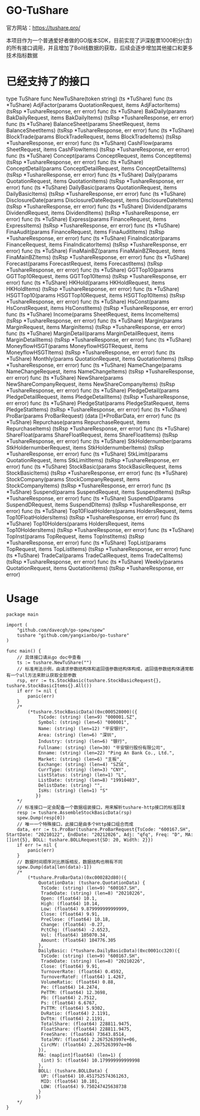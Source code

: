 GO-TuShare
=======

官方网站：https://tushare.pro/

本项目作为一个普通爱好者做的GO版本SDK，目前实现了沪深股票1000积分(含)的所有接口调用，并且增加了Boll线数据的获取，后续会逐步增加其他接口和更多技术指标数据

已经支持了的接口
=======
type TuShare
    func NewTuShare(token string) (ts *TuShare)
    func (ts *TuShare) AdjFactor(params QuotationRequest, items AdjFactorItems) (tsRsp *TushareResponse, err error)
    func (ts *TuShare) BakDaily(params BakDailyRequest, items BakDailyItems) (tsRsp *TushareResponse, err error)
    func (ts *TuShare) BalanceSheet(params SheetRequest, items BalanceSheetItems) (tsRsp *TushareResponse, err error)
    func (ts *TuShare) BlockTrade(params BlockTradeRequest, items BlockTradeItems) (tsRsp *TushareResponse, err error)
    func (ts *TuShare) CashFlow(params SheetRequest, items CashFlowItems) (tsRsp *TushareResponse, err error)
    func (ts *TuShare) Concept(params ConceptRequest, items ConceptItems) (tsRsp *TushareResponse, err error)
    func (ts *TuShare) ConceptDetail(params ConceptDetailRequest, items ConceptDetailItems) (tsRsp *TushareResponse, err error)
    func (ts *TuShare) Daily(params QuotationRequest, items QuotationItems) (tsRsp *TushareResponse, err error)
    func (ts *TuShare) DailyBasic(params QuotationRequest, items DailyBasicItems) (tsRsp *TushareResponse, err error)
    func (ts *TuShare) DisclosureDate(params DisclosureDateRequest, items DisclosureDateItems) (tsRsp *TushareResponse, err error)
    func (ts *TuShare) Dividend(params DividendRequest, items DividendItems) (tsRsp *TushareResponse, err error)
    func (ts *TuShare) Express(params FinanceRequest, items ExpressItems) (tsRsp *TushareResponse, err error)
    func (ts *TuShare) FinaAudit(params FinanceRequest, items FinaAuditItems) (tsRsp *TushareResponse, err error)
    func (ts *TuShare) FinaIndicator(params FinanceRequest, items FinaIndicatorItems) (tsRsp *TushareResponse, err error)
    func (ts *TuShare) FinaMainBZ(params FinaMainBZRequest, items FinaMainBZItems) (tsRsp *TushareResponse, err error)
    func (ts *TuShare) Forecast(params ForecastRequest, items ForecastItems) (tsRsp *TushareResponse, err error)
    func (ts *TuShare) GGTTop10(params GGTTop10Request, items GGTTop10Items) (tsRsp *TushareResponse, err error)
    func (ts *TuShare) HKHold(params HKHoldRequest, items HKHoldItems) (tsRsp *TushareResponse, err error)
    func (ts *TuShare) HSGTTop10(params HSGTTop10Request, items HSGTTop10Items) (tsRsp *TushareResponse, err error)
    func (ts *TuShare) HsConst(params HsConstRequest, items HsConstItems) (tsRsp *TushareResponse, err error)
    func (ts *TuShare) Income(params SheetRequest, items IncomeItems) (tsRsp *TushareResponse, err error)
    func (ts *TuShare) Margin(params MarginRequest, items MarginItems) (tsRsp *TushareResponse, err error)
    func (ts *TuShare) MarginDetail(params MarginDetailRequest, items MarginDetailItems) (tsRsp *TushareResponse, err error)
    func (ts *TuShare) MoneyflowHSGT(params MoneyflowHSGTRequest, items MoneyflowHSGTItems) (tsRsp *TushareResponse, err error)
    func (ts *TuShare) Monthly(params QuotationRequest, items QuotationItems) (tsRsp *TushareResponse, err error)
    func (ts *TuShare) NameChange(params NameChangeRequest, items NameChangeItems) (tsRsp *TushareResponse, err error)
    func (ts *TuShare) NewShare(params NewShareCompanyRequest, items NewShareCompanyItems) (tsRsp *TushareResponse, err error)
    func (ts *TuShare) PledgeDetail(params PledgeDetailRequest, items PledgeDetailItems) (tsRsp *TushareResponse, err error)
    func (ts *TuShare) PledgeStat(params PledgeStatRequest, items PledgeStatItems) (tsRsp *TushareResponse, err error)
    func (ts *TuShare) ProBar(params ProBarRequest) (data []*ProBarData, err error)
    func (ts *TuShare) Repurchase(params RepurchaseRequest, items RepurchaseItems) (tsRsp *TushareResponse, err error)
    func (ts *TuShare) ShareFloat(params ShareFloatRequest, items ShareFloatItems) (tsRsp *TushareResponse, err error)
    func (ts *TuShare) StkHoldernumber(params StkHoldernumberRequest, items StkHoldernumberItems) (tsRsp *TushareResponse, err error)
    func (ts *TuShare) StkLimit(params QuotationRequest, items StkLimitItems) (tsRsp *TushareResponse, err error)
    func (ts *TuShare) StockBasic(params StockBasicRequest, items StockBasicItems) (tsRsp *TushareResponse, err error)
    func (ts *TuShare) StockCompany(params StockCompanyRequest, items StockCompanyItems) (tsRsp *TushareResponse, err error)
    func (ts *TuShare) Suspend(params SuspendRequest, items SuspendItems) (tsRsp *TushareResponse, err error)
    func (ts *TuShare) SuspendD(params SuspendDRequest, items SuspendDItems) (tsRsp *TushareResponse, err error)
    func (ts *TuShare) Top10FloatHolders(params HoldersRequest, items Top10FloatHoldersItems) (tsRsp *TushareResponse, err error)
    func (ts *TuShare) Top10Holders(params HoldersRequest, items Top10HoldersItems) (tsRsp *TushareResponse, err error)
    func (ts *TuShare) TopInst(params TopRequest, items TopInstItems) (tsRsp *TushareResponse, err error)
    func (ts *TuShare) TopList(params TopRequest, items TopListItems) (tsRsp *TushareResponse, err error)
    func (ts *TuShare) TradeCal(params TradeCalRequest, items TradeCalItems) (tsRsp *TushareResponse, err error)
    func (ts *TuShare) Weekly(params QuotationRequest, items QuotationItems) (tsRsp *TushareResponse, err error)

Usage
=======
```golang
package main

import (
	"github.com/davecgh/go-spew/spew"
	tushare "github.com/yangxianbo/go-tushare"
)

func main() {
	// 具体接口请从go doc中查看
	ts := tushare.NewTuShare("")
	// 标准用法示例，由请求参数结构体和返回值参数结构体构成，返回值参数结构体通常都有一个all方法来默认获取全部参数
	rsp, err := ts.StockBasic(tushare.StockBasicRequest{}, tushare.StockBasicItems{}.All())
	if err != nil {
		panic(err)
	}
	/*
		(*tushare.StockBasicData)(0xc000528000)({
			TsCode: (string) (len=9) "000001.SZ",
			Symbol: (string) (len=6) "000001",
			Name: (string) (len=12) "平安银行",
			Area: (string) (len=6) "深圳",
			Industry: (string) (len=6) "银行",
			Fullname: (string) (len=30) "平安银行股份有限公司",
			Enname: (string) (len=22) "Ping An Bank Co., Ltd.",
			Market: (string) (len=6) "主板",
			Exchange: (string) (len=4) "SZSE",
			CurrType: (string) (len=3) "CNY",
			ListStatus: (string) (len=1) "L",
			ListDate: (string) (len=8) "19910403",
			DelistDate: (string) "",
			IsHs: (string) (len=1) "S"
		   })
	*/
	// 标准接口一定会配备一个数据组装接口，用来解析tushare-http接口的标准回复
	resp := tushare.AssembleStockBasicData(rsp)
	spew.Dump(resp[0])
	// 唯一一个特殊接口，此接口是由多个Http接口组合而成
	data, err := ts.ProBar(tushare.ProBarRequest{TsCode: "600167.SH", StartDate: "20210122", EndDate: "20212026", Adj: "qfq", Freq: "D", MA: []int{5}, BOLL: tushare.BOLLRequest{SD: 20, Width: 2}})
	if err != nil {
		panic(err)
	}
	// 数据时间顺序对比原版相反，数据结构也稍有不同
	spew.Dump(data[len(data)-1])
	/*
		(*tushare.ProBarData)(0xc000282d80)({
			QuotationData: (tushare.QuotationData) {
			 TsCode: (string) (len=9) "600167.SH",
			 TradeDate: (string) (len=8) "20210226",
			 Open: (float64) 10.1,
			 High: (float64) 10.14,
			 Low: (float64) 9.879999999999999,
			 Close: (float64) 9.91,
			 PreClose: (float64) 10.18,
			 Change: (float64) -0.27,
			 PctChg: (float64) -2.6523,
			 Vol: (float64) 105070.34,
			 Amount: (float64) 104776.305
			},
			DailyBasic: (*tushare.DailyBasicData)(0xc0001cc320)({
			 TsCode: (string) (len=9) "600167.SH",
			 TradeDate: (string) (len=8) "20210226",
			 Close: (float64) 9.91,
			 TurnoverRate: (float64) 0.4592,
			 TurnoverRateF: (float64) 1.4267,
			 VolumeRatio: (float64) 0.88,
			 Pe: (float64) 14.2474,
			 PeTTM: (float64) 12.3698,
			 Pb: (float64) 2.7512,
			 Ps: (float64) 6.6767,
			 PsTTM: (float64) 5.9302,
			 DvRatio: (float64) 2.1191,
			 DvTtm: (float64) 2.1191,
			 TotalShare: (float64) 228811.9475,
			 FloatShare: (float64) 228811.9475,
			 FreeShare: (float64) 73643.8514,
			 TotalMV: (float64) 2.2675263997e+06,
			 CircMV: (float64) 2.2675263997e+06
			}),
			MA: (map[int]float64) (len=1) {
			 (int) 5: (float64) 10.179999999999998
			},
			BOLL: (tushare.BOLLData) {
			 UP: (float64) 10.451752574361263,
			 MID: (float64) 10.101,
			 LOW: (float64) 9.750247425638738
			}
		   })
	*/
}
```